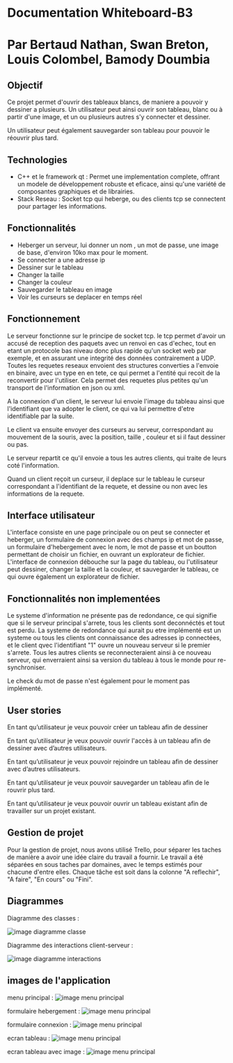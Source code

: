 # Documentation Whiteboard-B3
# Par Bertaud Nathan, Swan Breton, Louis Colombel, Bamody Doumbia


## Objectif
Ce projet permet d'ouvrir des tableaux blancs, de maniere a pouvoir y dessiner a plusieurs.
Un utilisateur peut ainsi ouvrir son tableau, blanc ou à partir d'une image, et un ou plusieurs autres s'y connecter et dessiner.

Un utilisateur peut également sauvegarder son tableau pour pouvoir le réouvrir plus tard.

## Technologies

- C++ et le framework qt : Permet une implementation complete, offrant un modele de développement robuste et eficace, ainsi qu'une variété de composantes graphiques et de librairies.
- Stack Reseau : Socket tcp qui heberge, ou des clients tcp se connectent pour partager les informations.

## Fonctionnalités

- Heberger un serveur, lui donner un nom , un mot de passe, une image de base, d'environ 10ko max pour le moment.
- Se connecter a une adresse ip
- Dessiner sur le tableau
- Changer la taille
- Changer la couleur
- Sauvegarder le tableau en image
- Voir les curseurs se deplacer en temps réel


## Fonctionnement

Le serveur fonctionne sur le principe de socket tcp. le tcp permet d'avoir un accusé de reception des paquets avec un renvoi en cas d'echec, tout en etant un protocole bas niveau donc plus rapide qu'un socket web par exemple, et en assurant une integrité des données contrairement a UDP.
Toutes les requetes reseaux envoient des structures converties a l'envoie en binaire, avec un type en en tete, ce qui permet a l'entité qui recoit de la reconvertir pour l'utiliser. Cela permet des requetes plus petites qu'un transport de l'information en json ou xml.


A la connexion d'un client, le serveur lui envoie l'image du tableau ainsi que l'identifiant que va adopter le client, ce qui va lui permettre d'etre identifiable par la suite.

Le client va ensuite envoyer des curseurs au serveur, correspondant au mouvement de la souris, avec la position, taille , couleur et si il faut dessiner ou pas.

Le serveur repartit ce qu'il envoie a tous les autres clients, qui traite de leurs coté l'information.

Quand un client reçoit un curseur, il deplace sur le tableau  le curseur correspondant a l'identifiant de la requete, et dessine ou non avec les informations de la requete.

## Interface utilisateur

L'interface consiste en une page principale ou on peut se connecter et heberger, un formulaire de connexion avec des champs ip et mot de passe, un formulaire d'hebergement avec le nom, le mot de passe et un boutton permettant de choisir un fichier, en ouvrant un explorateur de fichier.
L'interface de connexion débouche sur la page du tableau, ou l'utilisateur peut dessiner, changer la taille et la couleur, et sauvegarder le tableau, ce qui ouvre également un explorateur de fichier.

## Fonctionnalités non implementées

Le systeme d'information ne présente pas de redondance, ce qui signifie que si le serveur principal s'arrete, tous les clients sont deconnéctés et tout est perdu. La systeme de redondance qui aurait pu etre implémenté est un systeme ou tous les clients ont connaissance des adresses ip connectées, et le client qvec l'identifiant "1" ouvre un nouveau serveur si le premier s'arrete. Tous les autres clients se reconnecteraient ainsi à ce nouveau serveur, qui enverraient ainsi sa version du tableau à tous le monde pour re-synchroniser.

Le check du mot de passe n'est également pour le moment pas implémenté.

## User stories

En tant qu’utilisateur je veux pouvoir créer un tableau afin de dessiner

En tant qu’utilisateur je veux pouvoir ouvrir l'accès à un tableau afin de dessiner avec d’autres utilisateurs.

En tant qu’utilisateur je veux pouvoir rejoindre un tableau afin de dessiner avec d’autres utilisateurs.

En tant qu’utilisateur je veux pouvoir sauvegarder un tableau afin de le rouvrir plus tard.

En tant qu’utilisateur je veux pouvoir ouvrir un tableau existant afin de travailler sur un projet existant.


## Gestion de projet

Pour la gestion de projet, nous avons utilisé Trello, pour séparer les taches de manière a avoir une idée claire du travail a fournir. Le travail a été séparées en sous taches par domaines, avec le temps estimés pour chacune d'entre elles.
Chaque tâche est soit dans la colonne "A reflechir", "A faire", "En cours" ou "Fini".

## Diagrammes 

Diagramme des classes :

![image diagramme classe](https://github.com/BertaudNathan/Whiteboard-B3/blob/main/documentation/diagramme-classes.png?raw=true)


Diagramme des interactions client-serveur :

![image diagramme interactions](https://github.com/BertaudNathan/Whiteboard-B3/blob/main/documentation/interactions.png?raw=true)


## images de l'application

menu principal :
![image menu principal](https://github.com/BertaudNathan/Whiteboard-B3/blob/main/documentation/menu.png?raw=true)

formulaire hebergement :
![image menu principal](https://github.com/BertaudNathan/Whiteboard-B3/blob/main/documentation/formulaire-hebergement.png?raw=true)


formulaire connexion :
![image menu principal](https://github.com/BertaudNathan/Whiteboard-B3/blob/main/documentation/formulaire-connexion.png?raw=true)


ecran tableau :
![image menu principal](https://github.com/BertaudNathan/Whiteboard-B3/blob/main/documentation/whiteboard.png?raw=true)


ecran tableau avec image :
![image menu principal](https://github.com/BertaudNathan/Whiteboard-B3/blob/main/documentation/whiteboard-image.png?raw=true)



